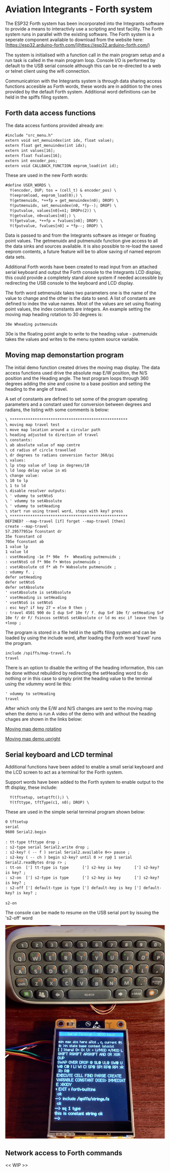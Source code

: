 # Aviation Integrants - Forth system

The ESP32 Forth system has been incorporated into the Integrants software to provide a means to interactivly use a scripting and test facility. The Forth system runs in parallel with the existing software. The Forth system is a seperate component available to download from the website here: [https://esp32.arduino-forth.com/](https://esp32.arduino-forth.com/)

The system is initialised with a function call in the main program setup and a run task is called in the main program loop. Console I/O is performed by default to the USB serial console although this can be re-directed to a web or telnet client using the wifi connection.

Communicatrion with the Integrants system is through data sharing access functions accesible as Forth words, these words are in addition to the ones provided by the default Forth system. Additional word definitions can be held in the spiffs filing system.

## Forth data access functions

The data access funtions provided already are:

```
#include "src_menu.h"
extern void set_menuindex(int idx, float value);
extern float get_menuindex(int idx);
extern int values[16];
extern float fvalues[16];
extern int encoder_pos;
extern void CALLBACK_FUNCTION eeprom_load(int id);
```
These are used in the new Forth words:
```
#define USER_WORDS \
  Y(encoder, DUP; tos = (cell_t) & encoder_pos) \
  Y(eepromload, eeprom_load(0);) \
  Y(getmenuidx, *++fp = get_menuindex(n0); DROP) \
  Y(putmenuidx, set_menuindex(n0, *fp--); DROP) \
  Y(putvalue, values[n0]=n1; DROPn(2)) \
  Y(getvalue, n0=values[n0];) \
  Y(fgetvalue, *++fp = fvalues[n0]; DROP) \
  Y(fputvalue, fvalues[n0] = *fp--; DROP) \
```

Data is passed to and from the Integrants software as integer or floating point values. The getmenuidx and putmenuidx function give access to all the data sinks and sources available. it is also possible to re-load the saved eeprom contents, a future feature will be to allow saving of named eeprom data sets.

Additional Forth words have been created to read input from an attached serial keyboard and output the Forth console to the Integrants LCD display, this could provide a completely stand alone system if needed accessible by redirecting the USB console to the keyboard and LCD display.

The forth word setmenuidx takes two parameters one is the name of the value to change and the other is the data to send. A list of constants are defined to index the value names. Most of the values are set using floating point values, the index constants are integers. An example setting the moving map heading rotation to 30 degrees is:
``` 
30e Wheading putmenuidx
```
30e is the floating point angle to write to the heading value - putmenuidx takes the values and writes to the menu system source variable.

## Moving map demonstartion program

The initial demo function created drives the moving map display. The data access functions used drive the absolute map E/W position, the N/S position and the Heading angle. The test program loops through 360 degrees adding the sine and cosine to a base position and setting the heading to the angle of travel.

A set of constants are defined to set some of the program operating parameters and a constant used for conversion between degrees and radians, the listing with some comments is below:

```
\ **************************************************** 
\ moving map travel test
\ move map location around a circular path
\ heading adjusted to direction of travel
\ constants:
\ ab absolute value of map centre 
\ cd radius of circle travelled
\ dr degrees to radians conversion factor 360/pi
\ values:
\ lp step value of loop in degrees/10
\ ld loop delay value in mS
\ change value:
\ 10 to lp 
\ 1 to ld
\ disable resolver outputs:
\ ' vdummy to setNtoS
\ ' vdummy to setAbsolute
\ ' vdummy to setHeading 
\ start run using travel word, stops with key? press
\ **************************************************** 
DEFINED? --map-travel [if] forget --map-travel [then]
create --map-travel
57.29577951e fconstant dr
35e fconstant cd
705e fconstant ab
1 value lp
1 value ld
: vsetHeading -1e f* 90e  f+  Wheading putmenuidx ;
: vsetNtoS cd f* 90e f+ Wntos putmenuidx ;
: vsetAbsolute cd f* ab f+ Wabsolute putmenuidx ;
: vdummy f. ;
defer setHeading
defer setNtoS
defer setAbsolute
' vsetAbsolute is setAbsolute
' vsetHeading is setHeading
' vsetNtoS is setNtoS
: esc key? if key 27 = else 0 then ;
: travel 4501 900 do I dup S>F 10e f/ f. dup S>F 10e f/ setHeading S>F 10e f/ dr F/ fsincos setNtoS setAbsolute cr ld ms esc if leave then lp  +loop ; 
```

The program is stored in a file held in the spiffs filing system and can be loaded by using the include word, after loading the Forth word 'travel' runs the program.
```
include /spiffs/map-travel.fs
travel
```
There is an option to disable the writing of the heading information, this can be done without rebuildind by redirecting the setHeading word to do nothing or in this case to simply print the heading value to the terminal using the vdummy word lie this:
```
' vdummy to setHeading
travel
```
After which only the E/W and N/S changes are sent to the moving map when the demo is run
A video of the demo with and without the heading chages are shown in the links below:

[Moving map demo rotating](https://youtube.com/shorts/S2-Y6AIF72Y)

[Moving map demo upright](https://youtube.com/shorts/NiGAupk--6c)

## Serial keyboard and LCD terminal

Additional functions have been added to enable a small serial keyboard and the LCD screen to act as a terminal for the Forth system. 

Support words have been added to the Forth system to enable output to the tft display, these include:
```
  Y(tftsetup, setuptft();) \
  Y(tfttype, tftType(c1, n0); DROP) \
```
These are used in the simple serial terminal program shown below:
```
0 tftsetup
serial
9600 Serial2.begin

: tt-type tfttype drop ;
: s2-type serial Serial2.write drop ;
: s2-key? ( -- f ) serial Serial2.available 0<> pause ;
: s2-key ( -- ch ) begin s2-key? until 0 >r rp@ 1 serial Serial2.readBytes drop r> ;
: tt-on  ['] tt-type is type      ['] s2-key is key      ['] s2-key? is key? ;
: s2-on  ['] s2-type is type      ['] s2-key is key      ['] s2-key? is key? ;
: s2-off ['] default-type is type ['] default-key is key ['] default-key? is key? ;

s2-on
```
The console can be made to resume on the USB serial port by issuing the 's2-off' word


![Forth-terminal](../images/Forth-terminal.jpg)

## Network access to Forth commands

<< WIP  >>


